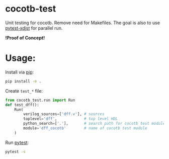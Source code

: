 # cocotb-test
Unit testing for cocotb. Remove need for Makefiles. The goal is also to use [pytest-xdist](https://pypi.org/project/pytest-xdist/) for parallel run.

**!Proof of Concept!**

# Usage:

Install via [pip](https://pip.pypa.io/en/stable/user_guide/):
```bash
pip install -e .
```

Create `test_*` file:
```python
from cocotb_test.run import Run
def test_dff():
    Run(
        verilog_sources=['dff.v'], # sources
        toplevel='dff',            # top level HDL
        python_search=['.'],       # search path for cocotb test module
        module='dff_cocotb'        # name of cocotb test module
    )
```

Run [pytest](https://docs.pytest.org/en/latest/contents.html): 
```bash
pytest -s
```

